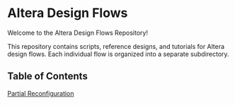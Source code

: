 # Altera Design Flows

Welcome to the Altera Design Flows Repository!

This repository contains scripts, reference designs, and tutorials for Altera design flows. Each individual flow is organized into a separate subdirectory.

## Table of Contents

[Partial Reconfiguration](partial_reconfig/)

